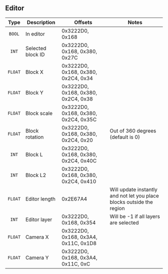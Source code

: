 ## Editor

| Type | Description | Offsets | Notes |
| :--: | ----------- | ------- | ----- |
| `BOOL` | In editor | 0x3222D0, 0x168 |
| `INT` | Selected block ID | 0x3222D0, 0x168, 0x380, 0x27C |
| `FLOAT` | Block X | 0x3222D0, 0x168, 0x380, 0x2C4, 0x34 |
| `FLOAT` | Block Y | 0x3222D0, 0x168, 0x380, 0x2C4, 0x38 |
| `FLOAT` | Block scale | 0x3222D0, 0x168, 0x380, 0x2C4, 0x35C |
| `FLOAT` | Block rotation | 0x3222D0, 0x168, 0x380, 0x2C4, 0x20 | Out of 360 degrees (default is 0) |
| `INT` | Block L | 0x3222D0, 0x168, 0x380, 0x2C4, 0x40C |
| `INT` | Block L2 | 0x3222D0, 0x168, 0x380, 0x2C4, 0x410 |
| `FLOAT` | Editor length | 0x2E67A4 | Will update instantly and not let you place blocks outside the region |
| `INT` | Editor layer | 0x3222D0, 0x168, 0x354 | Will be -1 if all layers are selected |
| `FLOAT` | Camera X | 0x3222D0, 0x168, 0x3A4, 0x11C, 0x1D8 |
| `FLOAT` | Camera Y | 0x3222D0, 0x168, 0x3A4, 0x11C, 0xC |